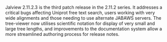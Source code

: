 Jalview 2.11.2.3 is the third patch release in the 2.11.2 series. It addresses a critical bugs affecting Uniprot free text search, users working with very wide alignments and those needing to use alternate JABAWS servers. The tree-viewer now utilises scientific notation for display of very small and large tree lengths, and improvements to the documentation system allow a more streamlined authoring process for release notes.
